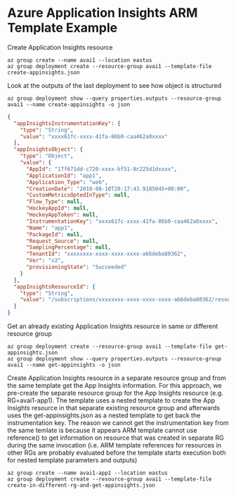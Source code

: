 # Azure Application Insights ARM Template Example

Create Application Insights resource
```
az group create --name avai1 --location eastus
az group deployment create --resource-group avai1 --template-file create-appinsights.json
```

Look at the outputs of the last deployment to see how object is structured
```
az group deployment show --query properties.outputs --resource-group avai1 --name create-appinsights -o json
```

```json
{
  "appInsightsInstrumentationKey": {
    "type": "String",
    "value": "xxxx61fc-xxxx-41fa-86b0-caa462a0xxxx"
  },
  "appInsightsObject": {
    "type": "Object",
    "value": {
      "AppId": "17f671dd-c720-xxxx-bf51-8c225d1dxxxx",
      "ApplicationId": "app1",
      "Application_Type": "web",
      "CreationDate": "2018-08-10T20:17:43.9185045+00:00",
      "CustomMetricsOptedInType": null,
      "Flow_Type": null,
      "HockeyAppId": null,
      "HockeyAppToken": null,
      "InstrumentationKey": "xxxx61fc-xxxx-41fa-86b0-caa462a0xxxx",
      "Name": "app1",
      "PackageId": null,
      "Request_Source": null,
      "SamplingPercentage": null,
      "TenantId": "xxxxxxxx-xxxx-xxxx-xxxx-a66deba80362",
      "Ver": "v2",
      "provisioningState": "Succeeded"
    }
  },
  "appInsightsResourceId": {
    "type": "String",
    "value": "/subscriptions/xxxxxxxx-xxxx-xxxx-xxxx-a66deba80362/resourceGroups/avai1/providers/Microsoft.Insights/components/app1"
  }
}
```

Get an already existing Application Insights resource in same or different resource group
```
az group deployment create --resource-group avai1 --template-file get-appinsights.json
az group deployment show --query properties.outputs --resource-group avai1 --name get-appinsights -o json
```

Create Application Insights resource in a separate resource group and from the same template get the App Insights information. For this approach, we pre-create the separate resource group for the App Insights resource (e.g. RG=avai1-app1). The template uses a nested template to create the App Insights resource in that separate existing resource group and afterwards uses the get-appinsights.json as a nested template to get back the instrumentation key. The reason we cannot get the instrumentation key from the same temlate is because it appears ARM template cannot use reference() to get information on resource that was created in separate RG during the same invocation (i.e. ARM template references for resources in other RGs are probably evaluated before the template starts execution both for nested template parameters and outputs)
```
az group create --name avai1-app1 --location eastus
az group deployment create --resource-group avai1 --template-file create-in-different-rg-and-get-appinsights.json
```